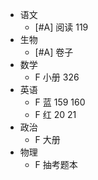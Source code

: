 - 语文
	- [#A] 阅读 119
- 生物
	- [#A] 卷子
- 数学
	- F 小册 326
- 英语
	- F 蓝 159 160
	- F 红 20 21
- 政治
	- F 大册
- 物理
	- F 抽考题本
